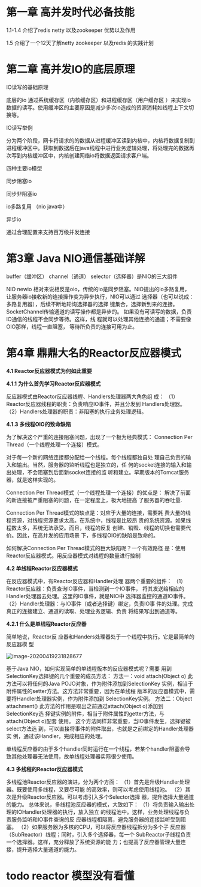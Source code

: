# 第一章 高并发时代必备技能

1.1-1.4 介绍了redis netty 以及zookeeper 优势以及作用

1.5 介绍了一个12天了解netty zookeeper 以及redis 的实践计划



# 第二章 高并发IO的底层原理

IO读写的基础原理 

底层的io 通过系统缓存区（内核缓存区）和进程缓存区（用户缓存区 ）来实现io数据的读写。使用缓冲区的主要原因是减少多次io造成的资源消耗如线程上下文切换等。

IO读写举例 

分为两个阶段，网卡将请求的的数据从进程缓冲区读到内核中，内核将数据复制到进程缓冲区中。获取到数据后在java线程中进行业务逻辑处理，将处理完的数据再次写到内核缓冲区中，内核创建网络io将数据返回请求客户端。



四种主要io模型

同步阻塞io

同步非阻塞io

io多路复用 （nio java中）

异步io



通过合理配置来支持百万级并发连接



# 第3章 Java NIO通信基础详解

buffer（缓冲区） channel（通道） selector（选择器）是NIO的三大组件

NIO newio 相对来说相反是oio，传统的io是同步阻塞。NIO提出的io多路复用，让服务器io接收新的连接操作变为异步执行，NIO可以通过 选择器（也可以说成：多路复用器），后续不断地轮询选择器的选择 键集合，选择新到来的连接。SocketChannel传输通道的读写操作都是异步的。 如果没有可读写的数据，负责IO通信的线程不会同步等待。这样，线 程就可以处理其他连接的通道；不需要像OIO那样，线程一直阻塞， 等待所负责的连接可用为止。





# 第4章 鼎鼎大名的Reactor反应器模式

**4.1 Reactor反应器模式为何如此重要**

**4.1.1 为什么首先学习Reactor反应器模式**

反应器模式由Reactor反应器线程、Handlers处理器两大角色组
成：
（1）Reactor反应器线程的职责：负责响应IO事件，并且分发到 Handlers处理器。
（2）Handlers处理器的职责：非阻塞的执行业务处理逻辑。

**4.1.3 多线程OIO的致命缺陷**

为了解决这个严重的连接阻塞问题，出现了一个极为经典模式： Connection Per Thread（一个线程处理一个连接）模式。

对于每一个新的网络连接都分配给一个线程。每个线程都独自处 理自己负责的输入和输出。当然，服务器的监听线程也是独立的，任 何的socket连接的输入和输出处理，不会阻塞到后面新socket连接的监 听和建立。早期版本的Tomcat服务器，就是这样实现的。

Connection Per Thread模式（一个线程处理一个连接）的优点是： 解决了前面的新连接被严重阻塞的问题，在一定程度上，极大地提高 了服务器的吞吐量.

Connection Per Thread模式的缺点是：对应于大量的连接，需要耗 费大量的线程资源，对线程资源要求太高。在系统中，线程是比较昂 贵的系统资源。如果线程数太多，系统无法承受。而且，线程的反复 创建、销毁、线程的切换也需要代价。因此，在高并发的应用场景 下，多线程OIO的缺陷是致命的。

如何解决Connection Per Thread模式的巨大缺陷呢？一个有效路径 是：使用Reactor反应器模式。用反应器模式对线程的数量进行控制

**4.2 单线程Reactor反应器模式**

在反应器模式中，有Reactor反应器和Handler处理 器两个重要的组件：
（1）Reactor反应器：负责查询IO事件，当检测到一个IO事件， 将其发送给相应的Handler处理器去处理。这里的IO事件，就是NIO中 选择器监控的通道IO事件。
（2）Handler处理器：与IO事件（或者选择键）绑定，负责IO事 件的处理。完成真正的连接建立、通道的读取、处理业务逻辑、负责 将结果写出到通道等。

**4.2.1 什么是单线程Reactor反应器**

简单地说，Reactor反 应器和Handers处理器处于一个线程中执行。它是最简单的反应器模 型

![image-20200419231828677](C:\Users\caopeng\AppData\Roaming\Typora\typora-user-images\image-20200419231828677.png)



基于Java NIO，如何实现简单的单线程版本的反应器模式呢？需要 用到SelectionKey选择键的几个重要的成员方法：
方法一：void attach(Object o)
此方法可以将任何的Java POJO对象，作为附件添加到SelectionKey 实例，相当于附件属性的setter方法。这方法非常重要，因为在单线程 版本的反应器模式中，需要将Handler处理器实例，作为附件添加到 SelectionKey实例。
方法二：Object attachment()
此方法的作用是取出之前通过attach(Object o)添加到SelectionKey选 择键实例的附件，相当于附件属性的getter方法，与attach(Object o)配套 使用。
这个方法同样非常重要，当IO事件发生，选择键被select方法选 到，可以直接将事件的附件取出，也就是之前绑定的Handler处理器实 例，通过该Handler，完成相应的处理。



单线程反应器的由于多个handler同时运行在一个线程，若某个handler阻塞会导致其他处理器无法使用，故单线程处理器实际很少使用。



**4.3 多线程的Reactor反应器模式**

多线程池Reactor反应器的演进，分为两个方面：
（1）首先是升级Handler处理器。既要使用多线程，又要尽可能 的高效率，则可以考虑使用线程池。
（2）其次是升级Reactor反应器。可以考虑引入多个Selector选择 器，提升选择大量通道的能力。
总体来说，多线程池反应器的模式，大致如下：
（1）将负责输入输出处理的IOHandler处理器的执行，放入独立 的线程池中。这样，业务处理线程与负责服务监听和IO事件查询的反 应器线程相隔离，避免服务器的连接监听受到阻塞。
（2）如果服务器为多核的CPU，可以将反应器线程拆分为多个子 反应器（SubReactor）线程；同时，引入多个选择器，每一个 SubReactor子线程负责一个选择器。这样，充分释放了系统资源的能 力；也提高了反应器管理大量连接，提升选择大量通道的能力。



# todo reactor 模型没有看懂

